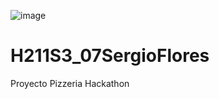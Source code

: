 ![image](https://user-images.githubusercontent.com/75810060/178072139-b946c65f-a710-485e-a16b-12a61d22395c.png)
# H211S3_07SergioFlores
Proyecto Pizzeria Hackathon 
